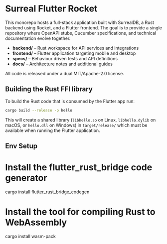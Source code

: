 # Surreal Flutter Rocket

This monorepo hosts a full-stack application built with SurrealDB, a Rust backend using Rocket, and a Flutter frontend.  The goal is to provide a single repository where OpenAPI stubs, Cucumber specifications, and technical documentation evolve together.

- **backend/** – Rust workspace for API services and integrations
- **frontend/** – Flutter application targeting mobile and desktop
- **specs/** – Behaviour driven tests and API definitions
- **docs/** – Architecture notes and additional guides

All code is released under a dual MIT/Apache-2.0 license.

## Building the Rust FFI library

To build the Rust code that is consumed by the Flutter app run:

```bash
cargo build --release -p hello
```

This will create a shared library (`libhello.so` on Linux, `libhello.dylib` on macOS, or `hello.dll` on Windows) in `target/release/` which must be available when running the Flutter application.


## Env Setup

# Install the flutter_rust_bridge code generator
cargo install flutter_rust_bridge_codegen

# Install the tool for compiling Rust to WebAssembly
cargo install wasm-pack
